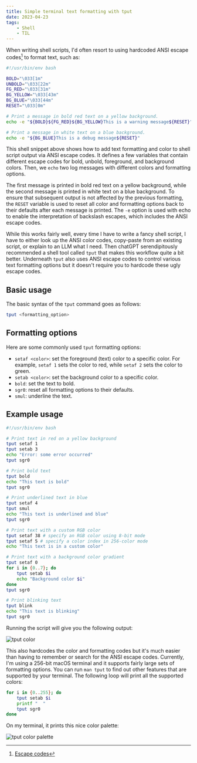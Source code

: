 ```yaml
---
title: Simple terminal text formatting with tput
date: 2023-04-23
tags:
    - Shell
    - TIL
---
```


When writing shell scripts, I'd often resort to using hardcoded ANSI escape codes[^1] to
format text, such as:

```bash
#!/usr/bin/env bash

BOLD="\033[1m"
UNBOLD="\033[22m"
FG_RED="\033[31m"
BG_YELLOW="\033[43m"
BG_BLUE="\033[44m"
RESET="\033[0m"

# Print a message in bold red text on a yellow background.
echo -e "${BOLD}${FG_RED}${BG_YELLOW}This is a warning message${RESET}"

# Print a message in white text on a blue background.
echo -e "${BG_BLUE}This is a debug message${RESET}"
```

This shell snippet above shows how to add text formatting and color to shell script output
via ANSI escape codes. It defines a few variables that contain different escape codes for
bold, unbold, foreground, and background colors. Then, we `echo` two log messages with
different colors and formatting options.

The first message is printed in bold red text on a yellow background, while the second
message is printed in white text on a blue background. To ensure that subsequent output is
not affected by the previous formatting, the `RESET` variable is used to reset all color and
formatting options back to their defaults after each message is printed. The `-e` option is
used with echo to enable the interpretation of backslash escapes, which includes the ANSI
escape codes.

While this works fairly well, every time I have to write a fancy shell script, I have to
either look up the ANSI color codes, copy-paste from an existing script, or explain to an
LLM what I need. Then chatGPT serendipitously recommended a shell tool called `tput` that
makes this workflow quite a bit better. Underneath `tput` also uses ANSI escape codes to
control various text formatting options but it doesn't require you to hardcode these ugly
escape codes.

## Basic usage

The basic syntax of the `tput` command goes as follows:

```sh
tput <formatting_option>
```

## Formatting options

Here are some commonly used `tput` formatting options:

-   `setaf <color>`: set the foreground (text) color to a specific color. For example,
    `setaf 1` sets the color to red, while `setaf 2` sets the color to green.
-   `setab <color>`: set the background color to a specific color.
-   `bold`: set the text to bold.
-   `sgr0`: reset all formatting options to their defaults.
-   `smul`: underline the text.

## Example usage

```bash
#!/usr/bin/env bash

# Print text in red on a yellow background
tput setaf 1
tput setab 3
echo "Error: some error occurred"
tput sgr0

# Print bold text
tput bold
echo "This text is bold"
tput sgr0

# Print underlined text in blue
tput setaf 4
tput smul
echo "This text is underlined and blue"
tput sgr0

# Print text with a custom RGB color
tput setaf 38 # specify an RGB color using 8-bit mode
tput setaf 5 # specify a color index in 256-color mode
echo "This text is in a custom color"

# Print text with a background color gradient
tput setaf 0
for i in {0..7}; do
    tput setab $i
    echo "Background color $i"
done
tput sgr0

# Print blinking text
tput blink
echo "This text is blinking"
tput sgr0
```

Running the script will give you the following output:

![tput color][image_1]

This also hardcodes the color and formatting codes but it's much easier than having to
remember or search for the ANSI escape codes. Currently, I'm using a 256-bit macOS terminal
and it supports fairly large sets of formatting options. You can run `man tput` to find out
other features that are supported by your terminal. The following loop will print all the
supported colors:

```sh
for i in {0..255}; do
    tput setab $i
    printf "  "
    tput sgr0
done
```

On my terminal, it prints this nice color palette:

![tput color palette][image_2]

[^1]: [Escape codes](https://gist.github.com/fnky/458719343aabd01cfb17a3a4f7296797)

[image_1]:
    https://user-images.githubusercontent.com/30027932/233862459-4035a81d-d2e9-40a7-9fe3-c68775c5e19c.png
[image_2]:
    https://user-images.githubusercontent.com/30027932/233863008-32dbb414-f94f-4644-899f-1211bc38ec02.png
